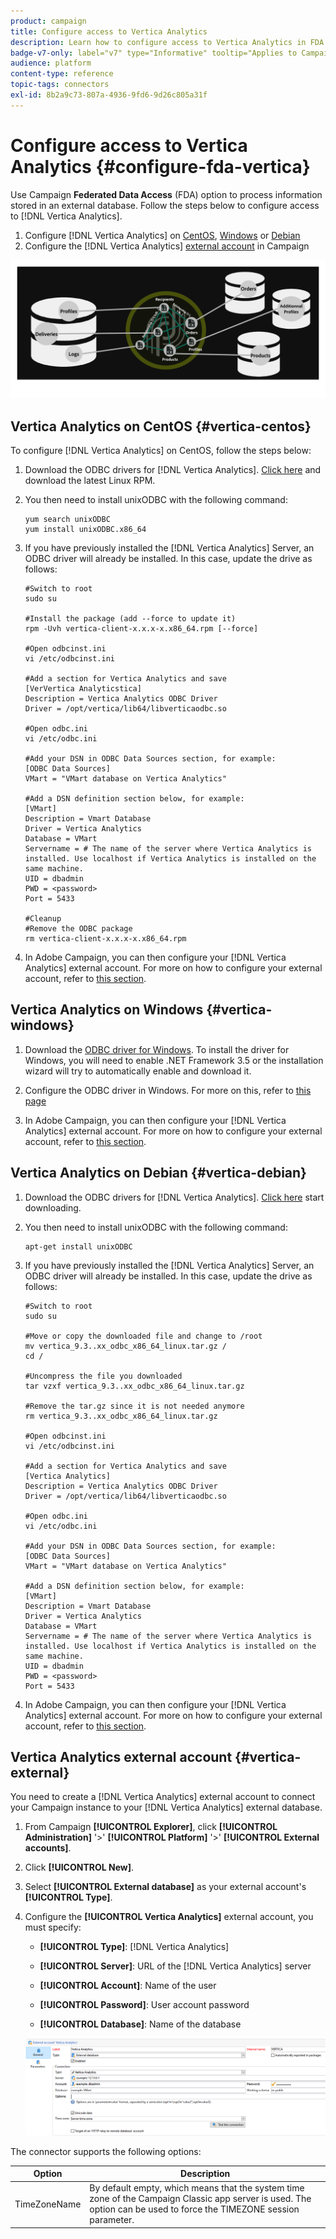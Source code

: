 ```yaml
---
product: campaign
title: Configure access to Vertica Analytics
description: Learn how to configure access to Vertica Analytics in FDA
badge-v7-only: label="v7" type="Informative" tooltip="Applies to Campaign Classic v7 only"
audience: platform
content-type: reference
topic-tags: connectors
exl-id: 8b2a9c73-807a-4936-9fd6-9d26c805a31f
---
```

# Configure access to Vertica Analytics {#configure-fda-vertica}



Use Campaign **Federated Data Access** (FDA) option to process information stored in an external database. Follow the steps below to configure access to [!DNL Vertica Analytics].

1. Configure [!DNL Vertica Analytics] on [CentOS](#vertica-centos), [Windows](#vertica-windows) or [Debian](#vertica-debian)
1. Configure the [!DNL Vertica Analytics] [external account](#vertica-external) in Campaign

![](assets/snowflake_3.png)

## Vertica Analytics on CentOS {#vertica-centos}

To configure [!DNL Vertica Analytics] on CentOS, follow the steps below:

1. Download the ODBC drivers for [!DNL Vertica Analytics]. [Click here](https://www.vertica.com/download/vertica/client-drivers/) and download the latest Linux RPM.

1. You then need to install unixODBC with the following command:

    ```
    yum search unixODBC
    yum install unixODBC.x86_64
    ```

1. If you have previously installed the [!DNL Vertica Analytics] Server, an ODBC driver will already be installed. In this case, update the drive as follows:

    ```
    #Switch to root
    sudo su
 
    #Install the package (add --force to update it)
    rpm -Uvh vertica-client-x.x.x-x.x86_64.rpm [--force]
 
    #Open odbcinst.ini
    vi /etc/odbcinst.ini
 
    #Add a section for Vertica Analytics and save
    [VerVertica Analyticstica]
    Description = Vertica Analytics ODBC Driver
    Driver = /opt/vertica/lib64/libverticaodbc.so
 
    #Open odbc.ini
    vi /etc/odbc.ini
 
    #Add your DSN in ODBC Data Sources section, for example:
    [ODBC Data Sources]
    VMart = "VMart database on Vertica Analytics"
 
    #Add a DSN definition section below, for example:
    [VMart]
    Description = Vmart Database
    Driver = Vertica Analytics
    Database = VMart
    Servername = # The name of the server where Vertica Analytics is installed. Use localhost if Vertica Analytics is installed on the same machine.
    UID = dbadmin
    PWD = <password>
    Port = 5433
    
    #Cleanup
    #Remove the ODBC package
    rm vertica-client-x.x.x-x.x86_64.rpm
    ```

1. In Adobe Campaign, you can then configure your [!DNL Vertica Analytics] external account. For more on how to configure your external account, refer to [this section](#vertica-external).

## Vertica Analytics on Windows {#vertica-windows}

1. Download the [ODBC driver for Windows](https://www.vertica.com/download/vertica/client-drivers/). To install the driver for Windows, you will need to enable .NET Framework 3.5 or the installation wizard will try to automatically enable and download it.

1. Configure the ODBC driver in Windows. For more on this, refer to [this page](https://www.vertica.com/docs/9.2.x/HTML/Content/Authoring/ConnectingToVertica/ClientODBC/SettingUpADSN.htm)

1. In Adobe Campaign, you can then configure your [!DNL Vertica Analytics] external account. For more on how to configure your external account, refer to [this section](#vertical-external).

## Vertica Analytics on Debian {#vertica-debian}

1. Download the ODBC drivers for [!DNL Vertica Analytics]. [Click here](https://sfc-repo.snowflakecomputing.com/odbc/linux/latest/index.html) start downloading.

1. You then need to install unixODBC with the following command:

    ```
    apt-get install unixODBC
    ```

1. If you have previously installed the [!DNL Vertica Analytics] Server, an ODBC driver will already be installed. In this case, update the drive as follows:

    ```
    #Switch to root
    sudo su
 
    #Move or copy the downloaded file and change to /root
    mv vertica_9.3..xx_odbc_x86_64_linux.tar.gz /
    cd /
 
    #Uncompress the file you downloaded
    tar vzxf vertica_9.3..xx_odbc_x86_64_linux.tar.gz
 
    #Remove the tar.gz since it is not needed anymore
    rm vertica_9.3..xx_odbc_x86_64_linux.tar.gz
 
    #Open odbcinst.ini
    vi /etc/odbcinst.ini
 
    #Add a section for Vertica Analytics and save
    [Vertica Analytics]
    Description = Vertica Analytics ODBC Driver
    Driver = /opt/vertica/lib64/libverticaodbc.so
 
    #Open odbc.ini
    vi /etc/odbc.ini
 
    #Add your DSN in ODBC Data Sources section, for example:
    [ODBC Data Sources]
    VMart = "VMart database on Vertica Analytics"
 
    #Add a DSN definition section below, for example:
    [VMart]
    Description = Vmart Database
    Driver = Vertica Analytics
    Database = VMart
    Servername = # The name of the server where Vertica Analytics is installed. Use localhost if Vertica Analytics is installed on the same machine.
    UID = dbadmin
    PWD = <password>
    Port = 5433
    ```

1. In Adobe Campaign, you can then configure your [!DNL Vertica Analytics] external account. For more on how to configure your external account, refer to [this section](#vertica-external).

## Vertica Analytics external account {#vertica-external}

You need to create a [!DNL Vertica Analytics] external account to connect your Campaign instance to your [!DNL Vertica Analytics] external database.

1. From Campaign **[!UICONTROL Explorer]**, click **[!UICONTROL Administration]** '>' **[!UICONTROL Platform]** '>' **[!UICONTROL External accounts]**.

1. Click **[!UICONTROL New]**.

1. Select **[!UICONTROL External database]** as your external account's **[!UICONTROL Type]**.

1. Configure the **[!UICONTROL Vertica Analytics]** external account, you must specify:

    * **[!UICONTROL Type]**: [!DNL Vertica Analytics]

    * **[!UICONTROL Server]**: URL of the [!DNL Vertica Analytics] server

    * **[!UICONTROL Account]**: Name of the user

    * **[!UICONTROL Password]**: User account password

    * **[!UICONTROL Database]**: Name of the database

    ![](assets/vertica.png)

The connector supports the following options:

| Option   |  Description |
|---|---|
|  TimeZoneName |  By default empty, which means that the system time zone of the Campaign Classic app server is used. The option can be used to force the TIMEZONE session parameter. |

